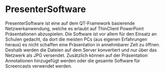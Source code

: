 # PresenterSoftware
PresenterSoftware ist eine auf dem QT-Framework basierende Netzwerkanwendung, welche es erlaubt auf ThinClient PowerPoint Präsentationen abzuspielen. Die Software ist vor allem für den Einsatz an Schulen gedacht, da dort die meisten PCs (aus eigenen Erfahrungen heraus) es nicht schaffen eine Präsentation in annehmbarer Zeit zu öffnen. Deshalb werden die Dateien auf dem Server konvertiert und nur über das Netzwerk als JPG versendet. 
Zusätzlich können auf der Präsentation Annotationen hinzugefügt werden oder die gesamte Software für Screencasts verwendet werden.
